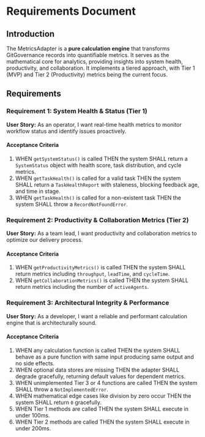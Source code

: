 # Requirements Document

## Introduction

The MetricsAdapter is a **pure calculation engine** that transforms GitGovernance records into quantifiable metrics. It serves as the mathematical core for analytics, providing insights into system health, productivity, and collaboration. It implements a tiered approach, with Tier 1 (MVP) and Tier 2 (Productivity) metrics being the current focus.

## Requirements

### Requirement 1: System Health & Status (Tier 1)

**User Story:** As an operator, I want real-time health metrics to monitor workflow status and identify issues proactively.

#### Acceptance Criteria

1. WHEN `getSystemStatus()` is called THEN the system SHALL return a `SystemStatus` object with health score, task distribution, and cycle metrics.
2. WHEN `getTaskHealth()` is called for a valid task THEN the system SHALL return a `TaskHealthReport` with staleness, blocking feedback age, and time in stage.
3. WHEN `getTaskHealth()` is called for a non-existent task THEN the system SHALL throw a `RecordNotFoundError`.

### Requirement 2: Productivity & Collaboration Metrics (Tier 2)

**User Story:** As a team lead, I want productivity and collaboration metrics to optimize our delivery process.

#### Acceptance Criteria

1. WHEN `getProductivityMetrics()` is called THEN the system SHALL return metrics including `throughput`, `leadTime`, and `cycleTime`.
2. WHEN `getCollaborationMetrics()` is called THEN the system SHALL return metrics including the number of `activeAgents`.

### Requirement 3: Architectural Integrity & Performance

**User Story:** As a developer, I want a reliable and performant calculation engine that is architecturally sound.

#### Acceptance Criteria

1. WHEN any calculation function is called THEN the system SHALL behave as a pure function with same input producing same output and no side effects.
2. WHEN optional data stores are missing THEN the adapter SHALL degrade gracefully, returning default values for dependent metrics.
3. WHEN unimplemented Tier 3 or 4 functions are called THEN the system SHALL throw a `NotImplementedError`.
4. WHEN mathematical edge cases like division by zero occur THEN the system SHALL return `0` gracefully.
5. WHEN Tier 1 methods are called THEN the system SHALL execute in under 100ms.
6. WHEN Tier 2 methods are called THEN the system SHALL execute in under 200ms.
